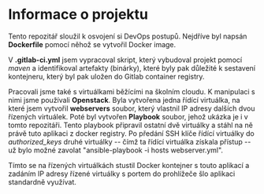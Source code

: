 # Informace o projektu #
Tento repozitář sloužil k osvojení si DevOps postupů. Nejdříve byl napsán __Dockerfile__ pomocí něhož se vytvořil Docker image.

V __.gitlab-ci.yml__ jsem vypracoval skript, který vybudoval projekt pomocí _maven_ a identifikoval artefakty (binárky), které byly pak důležité k sestavení kontejneru, který byl pak uložen do Gitlab container registry. 

Pracovali jsme také s virtuálkami běžícími na školním cloudu. K manipulaci s nimi jsme používali __Openstack__. Byla vytvořena jedna řídící virtuálka, na které jsem vytvořil __webservers__ soubor, který vlastnil IP adresy dalších dvou řízených virtuálek. Poté byl vytvořen __Playbook__ soubor, jehož ukázka je i v tomto repozitáři. Tento playbook připravil ostatní dvě virtuálky a stáhl na ně právě tuto aplikaci z docker registry. Po předání SSH klíče řídící virtuálky do _authorized_keys_ druhé virtuálky -- čímž ta řídící virtuálka získala přístup -- už bylo možné zavolat "ansible-playbook -i hosts webserver.yml".

Tímto se na řízených virtuálkách stustil Docker kontejner s touto aplikací a zadáním IP adresy řízené virtuálky s portem do prohlížeče šlo aplikaci standardně využívat. 

